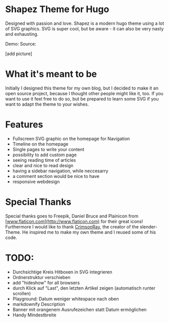 # Shapez Theme for Hugo
Designed with passion and love.
Shapez is a modern hugo theme using a lot of SVG graphics.
SVG is super cool, but be aware - it can also be very nasty and exhausting.

Demo: [](http://djuelg-student.github.io/)
Source: [](https://github.com/djuelg-student/blogv2)

[add picture]

# What it's meant to be
Initially I designed this theme for my own blog, but I decided to make it an open source project, because I thought other people might like it, too.
If you want to use it feel free to do so, but be prepared to learn some SVG if you want to adapt the theme to your wishes.

# Features
- Fullscreen SVG graphic on the homepage for Navigation
- Timeline on the homepage
- Single pages to write your content
- possibility to add custom page
- seeing reading time of articles
- clear and nice to read design
- having a sidebar navigation, while neccesarry
- a comment section would be nice to have
- responsive webdesign

# Special Thanks
Special thanks goes to Freepik, Daniel Bruce and Plainicon from [www.flaticon.com](http://www.flaticon.com) for their great icons!
Furthermore I would like to thank [CrimsonRay](https://github.com/CrimsonRay), the creator of the slender-Theme. He inspired me to make my own theme and I reused some of his code.

# TODO:
- Durchsichtige Kreis Hitboxen in SVG integrieren
- Ordnerstruktur verschieben
- add "hideshow" for all browsers
- durch Klick auf "Last", den letzten Artikel zeigen (automatisch runter scrollen)
- Playground: Datum weniger whitespace nach oben
- markdownify Description
- Banner mit orangenem Ausrufezeichen statt Datum ermöglichen
- Handy Mindestbreite